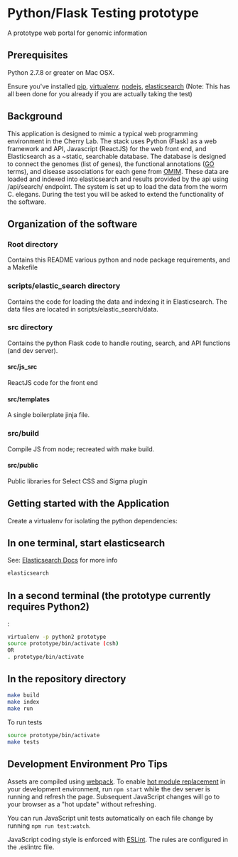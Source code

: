 
# Python/Flask Testing prototype
A prototype web portal for genomic information

## Prerequisites

Python 2.7.8 or greater on Mac OSX.

Ensure you've installed [pip][1], [virtualenv][2], [nodejs][3], [elasticsearch][4] (Note: This has all been done for you already if you are actually taking the test)

## Background
This application is designed to mimic a typical web programming environment in the Cherry Lab.
The stack uses Python (Flask) as a web framework and API, Javascript (ReactJS) for the web front end, and Elasticsearch as a ~static, searchable database.  The database is designed to connect the genomes (list of genes), the functional annotations ([GO][5] terms), and disease associations for each gene from [OMIM][6].   These data are loaded and indexed into elasticsearch and results provided by the api using /api/search/ endpoint.  The system is set up to load the data from the worm C. elegans.  During the test you will be asked to extend the functionality of the software.

## Organization of the software

### Root directory
Contains this README various python and node package requirements, and a Makefile

### scripts/elastic_search directory
Contains the code for loading the data and indexing it in Elasticsearch.  The data files are located in scripts/elastic_search/data.

### src directory 
Contains the python Flask code to handle routing, search, and API functions (and dev server).

#### src/js_src
ReactJS code for the front end

#### src/templates
A single boilerplate jinja file.

### src/build
Compile JS from node; recreated with make build.

#### src/public
Public libraries for Select CSS and Sigma plugin

## Getting started with the Application

Create a virtualenv for isolating the python dependencies:


## In one terminal, start elasticsearch
See: [Elasticsearch Docs][7] for more info
```bash
elasticsearch
```

## In a second terminal (the prototype currently requires Python2)
:
```bash
virtualenv -p python2 prototype
source prototype/bin/activate (csh)
OR
. prototype/bin/activate
```
## In the repository directory 
```bash
make build
make index
make run
```

To run tests

```bash
source prototype/bin/activate
make tests
```


## Development Environment Pro Tips
Assets are compiled using [webpack][8]. 
To enable [hot module replacement][9] in your development environment,
run `npm start` while the dev server is running and refresh the page.
Subsequent JavaScript changes will go to your browser as a "hot
update" without refreshing.

You can run JavaScript unit tests automatically on each file change by
running `npm run test:watch`.

JavaScript coding style is enforced with [ESLint][10].
The rules are configured in the .eslintrc file.

[1]: https://pip.pypa.io/en/stable/installing/
[2]: https://virtualenv.pypa.io/en/stable/installation/
[3]: https://docs.npmjs.com/getting-started/installing-node
[4]: https://gist.github.com/jpalala/ab3c33dd9ee5a6efbdae
[5]: http://www.geneontology.org/
[6]: https://www.omim.org/
[7]: https://www.elastic.co/guide/en/elasticsearch/reference/2.3/index.html
[8]: https://webpack.github.io/
[9]: https://webpack.github.io/docs/hot-module-replacement.html
[10]: http://eslint.org/


